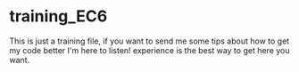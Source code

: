 # training_EC6
This is just a training file, if you want to send me some tips about how to get my code better I'm here to listen!
experience is the best way to get here you want.
